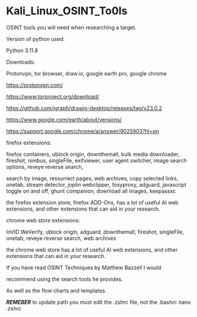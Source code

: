 # Kali_Linux_OSINT_To0ls

OSINT tools you will need when researching a target. 

Version of python used:

Python 3.11.8

Downloads:

Protonvpn, tor browser, draw.io, google earth pro, google chrome

https://protonvpn.com/

https://www.torproject.org/download/

https://github.com/jgraph/drawio-desktop/releases/tag/v23.0.2

https://www.google.com/earth/about/versions/

https://support.google.com/chrome/a/answer/9025903?hl=en

firefox extensions:

firefox containers, ublock origin, downthemall, bulk media downloader, fireshot, nimbus, singleFile, exifviewer, user agent switcher, image search options, reveye reverse search,

search by image, ressurrect pages, web archives, copy selected links, onetab, stream detector, joplin webclipper, foxyproxy, adguard, javascript toggle on and off, ghunt companion, download all images, keepassxc

the firefox extension store, firefox ADD-Ons, has a lot of useful AI web extensions, and other extensions that can aid in your research. 

chrome web store extensions:

InVID WeVerify, ublock origin, adguard, downthemall, fireshot,  singleFile, onetab, reveye reverse search, web archives

the chrome web store has a lot of useful AI web extensions, and other extensions that can aid in your research.


If you have read OSINT Techniques by Matthew Bazzell I would 

recommend using the search tools he provides.

As well as the flow charts and templates.

***REMEBER*** to update path you must edit the .zshrc file, not the .bashrc
nano .zshrc 

